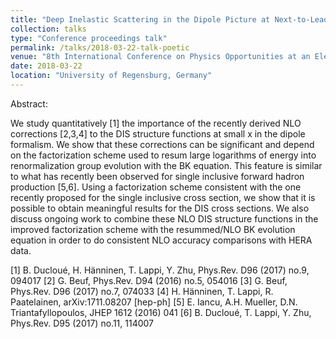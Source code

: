```yaml
---
title: "Deep Inelastic Scattering in the Dipole Picture at Next-to-Leading Order"
collection: talks
type: "Conference proceedings talk"
permalink: /talks/2018-03-22-talk-poetic
venue: "8th International Conference on Physics Opportunities at an ElecTron-Ion-Collider"
date: 2018-03-22
location: "University of Regensburg, Germany"
---
```


Abstract:

We study quantitatively [1] the importance of the recently derived NLO corrections [2,3,4] to the
DIS structure functions at small x in the dipole formalism. We show that these corrections can
be significant and depend on the factorization scheme used to resum large logarithms of energy
into renormalization group evolution with the BK equation. This feature is similar to what has
recently been observed for single inclusive forward hadron production [5,6]. Using a factorization
scheme consistent with the one recently proposed for the single inclusive cross section, we show
that it is possible to obtain meaningful results for the DIS cross sections. We also discuss ongoing
work to combine these NLO DIS structure functions in the improved factorization scheme with the
resummed/NLO BK evolution equation in order to do consistent NLO accuracy comparisons with
HERA data.

[1] B. Ducloué, H. Hänninen, T. Lappi, Y. Zhu, Phys.Rev. D96 (2017) no.9, 094017
[2] G. Beuf, Phys.Rev. D94 (2016) no.5, 054016
[3] G. Beuf, Phys.Rev. D96 (2017) no.7, 074033
[4] H. Hänninen, T. Lappi, R. Paatelainen, arXiv:1711.08207 [hep-ph]
[5] E. Iancu, A.H. Mueller, D.N. Triantafyllopoulos, JHEP 1612 (2016) 041
[6] B. Ducloué, T. Lappi, Y. Zhu, Phys.Rev. D95 (2017) no.11, 114007
